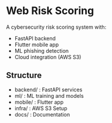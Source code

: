# Web Risk Scoring

A cybersecurity risk scoring system with:
- FastAPI backend
- Flutter mobile app
- ML phishing detection
- Cloud integration (AWS S3)

## Structure
- backend/ : FastAPI services
- ml/ : ML training and models
- mobile/ : Flutter app
- infra/ : AWS S3 Setup
- docs/ : Documentation

